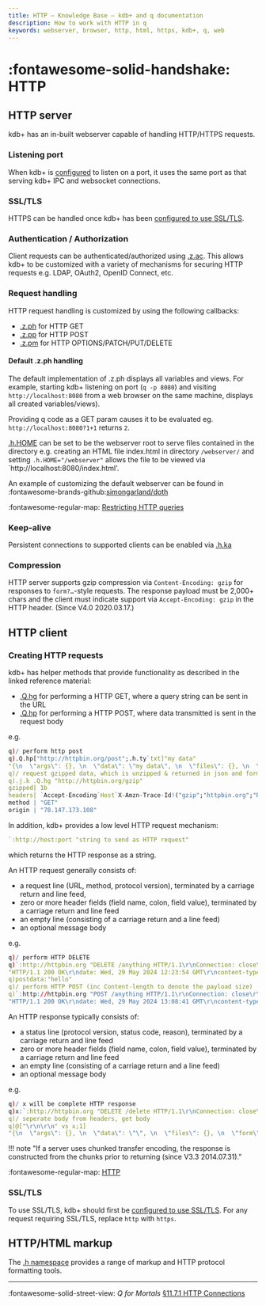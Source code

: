 ```yaml
---
title: HTTP – Knowledge Base – kdb+ and q documentation
description: How to work with HTTP in q
keywords: webserver, browser, http, html, https, kdb+, q, web
---
```

# :fontawesome-solid-handshake: HTTP

## HTTP server

kdb+ has an in-built webserver capable of handling HTTP/HTTPS requests.

### Listening port

When kdb+ is [configured](../basics/listening-port.md) to listen on a port, it uses the same port as that serving kdb+ IPC and websocket connections.

### SSL/TLS

HTTPS can be handled once kdb+ has been [configured to use SSL/TLS](ssl.md).

### Authentication / Authorization

Client requests can be authenticated/authorized using [.z.ac](../ref/dotz.md#zac-http-auth). 
This allows kdb+ to be customized with a variety of mechanisms for securing HTTP requests  e.g. LDAP, OAuth2, OpenID Connect, etc.

### Request handling

HTTP request handling is customized by using the following callbacks:

* [.z.ph](../ref/dotz.md#zph-http-get) for HTTP GET
* [.z.pp](../ref/dotz.md##zpp-http-post) for HTTP POST
* [.z.pm](../ref/dotz.md##zpp-http-post) for HTTP OPTIONS/PATCH/PUT/DELETE

#### Default .z.ph handling

The default implementation of .z.ph displays all variables and views. For example, starting kdb+ listening on port (`q -p 8080`) and visiting `http://localhost:8080` from a web browser on the same machine, displays all created variables/views).

Providing q code as a GET param causes it to be evaluated eg. `http://localhost:8080?1+1` returns `2`. 

[.h.HOME](../ref/doth.md#hhome-webserver-root) can be set to be the webserver root to serve files contained in the directory e.g.
creating an HTML file index.html in directory `/webserver/` and setting `.h.HOME="/webserver"` allows the file to be viewed via  `http://localhost:8080/index.html'.

An example of customizing the default webserver can be found in :fontawesome-brands-github:[simongarland/doth](https://github.com/simongarland/doth)

:fontawesome-regular-map:
[Restricting HTTP queries](../wp/permissions/index.md#restricting-http-queries)

### Keep-alive

Persistent connections to supported clients can be enabled via [.h.ka](../ref/doth.md#hka-http-keepalive)

### Compression

HTTP server supports gzip compression via `Content-Encoding: gzip` for responses to `form?…`-style requests.
The response payload must be 2,000+ chars and the client must indicate support via `Accept-Encoding: gzip` in the HTTP header.
(Since V4.0 2020.03.17.)


## HTTP client

### Creating HTTP requests

kdb+ has helper methods that provide functionality as described in the linked reference material:

* [.Q.hg](../ref/dotq.md#hg-http-get) for performing a HTTP GET, where a query string can be sent in the URL
* [.Q.hp](../ref/dotq.md#hp-http-post) for performing a HTTP POST, where data transmitted is sent in the request body

e.g.
```q
q)/ perform http post
q).Q.hp["http://httpbin.org/post";.h.ty`txt]"my data"
"{\n  \"args\": {}, \n  \"data\": \"my data\", \n  \"files\": {}, \n  \"form\": {}, \n  \"headers\": {\n    \"Accept-Encoding\": \"gzip\", \n    \"Content-Length\": \"7\", \n    \"Content-Type\": \"text/plain\", \n    \"Host\": \"httpbin.org\", \n    \"X-Amzn-Trace-Id\": \"Root=1-665711e1-19e62fef6b6e4d192a9a7096\"\n  }, \n  \"json\": null, \n  \"origin\": \"78.147.173.108\", \n  \"url\": \"http://httpbin.org/post\"\n}\n"
q)/ request gzipped data, which is unzipped & returned in json and formatted appropriately
q).j.k .Q.hg "http://httpbin.org/gzip"
gzipped| 1b
headers| `Accept-Encoding`Host`X-Amzn-Trace-Id!("gzip";"httpbin.org";"Root=1-665710aa-50bd49d724b532913348a62a")
method | "GET"
origin | "78.147.173.108"
```

In addition, kdb+ provides a low level HTTP request mechanism:

```q
`:http://host:port "string to send as HTTP request"
```

which returns the HTTP response as a string. 

An HTTP request generally consists of:

* a request line (URL, method, protocol version), terminated by a carriage return and line feed, 
* zero or more header fields (field name, colon, field value), terminated by a carriage return and line feed
* an empty line (consisting of a carriage return and a line feed) 
* an optional message body

e.g.

```q
q)/ perform HTTP DELETE
q)`:http://httpbin.org "DELETE /anything HTTP/1.1\r\nConnection: close\r\nHost: httpbin.org\r\n\r\n"
"HTTP/1.1 200 OK\r\ndate: Wed, 29 May 2024 12:23:54 GMT\r\ncontent-type: application/json\r\ncontent-length: 290\r\nconnection: close\r\nserver: gunicorn/19.9.0\r\naccess-control-allow-origin: *\r\naccess-control-allow-credentials: true\r\n\r\n{\n  \"args\": {},...
q)postdata:"hello"
q)/ perform HTTP POST (inc Content-length to denote the payload size)
q)`:http://httpbin.org "POST /anything HTTP/1.1\r\nConnection: close\r\nHost: httpbin.org\r\nContent-length: ",(string count postdata),"\r\n\r\n",postdata
"HTTP/1.1 200 OK\r\ndate: Wed, 29 May 2024 13:08:41 GMT\r\ncontent-type: application/json\r\ncontent-length: 321\r\nconnection: close\r\nserver: gunicorn/19.9.0\r\naccess-control-allow-origin: *\r\naccess-control-allow-credentials: true\r\n\r\n{\n  \"args\": {}, \n  \"data\": \"hello\"...
```

An HTTP response typically consists of:

* a status line (protocol version, status code, reason), terminated by a carriage return and line feed
* zero or more header fields (field name, colon, field value), terminated by a carriage return and line feed
* an empty line (consisting of a carriage return and a line feed)
* an optional message body

e.g.

```q
q)/ x will be complete HTTP response
q)x:`:http://httpbin.org "DELETE /delete HTTP/1.1\r\nConnection: close\r\nHost: httpbin.org\r\n\r\n"
q)/ seperate body from headers, get body
q)@["\r\n\r\n" vs x;1]
"{\n  \"args\": {}, \n  \"data\": \"\", \n  \"files\": {}, \n  \"form\": {}, \n  \"headers\": {\n    \"Host\": \"httpbin.org\", \n    \"X-Amzn-Trace-Id\": \"Root=1-66572924-7396cee34f268fcd406e94d5\"\n  }, \n  \"json\": null, \n  \"origin\": \"78.147.173.108\", \n  \"url\": \"http://httpbin.org/delete\"\n}\n"
```

!!! note "If a server uses chunked transfer encoding, the response is constructed from the chunks prior to returning (since V3.3 2014.07.31)."

:fontawesome-regular-map:
[HTTP](https://en.wikipedia.org/wiki/HTTP)


### SSL/TLS

To use SSL/TLS, kdb+ should first be [configured to use SSL/TLS](ssl.md). For any request requiring SSL/TLS, replace `http` with `https`.


## HTTP/HTML markup

The [.h namespace](../ref/doth.md) provides a range of markup and HTTP protocol formatting tools.

----
:fontawesome-solid-street-view:
_Q for Mortals_
[§11.7.1 HTTP Connections](/q4m3/11_IO/#1171-http-connections)
